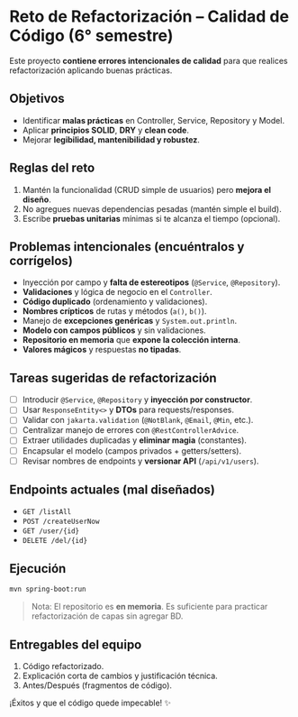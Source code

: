 
# Reto de Refactorización – Calidad de Código (6° semestre)

Este proyecto **contiene errores intencionales de calidad** para que realices refactorización aplicando buenas prácticas.

## Objetivos
- Identificar **malas prácticas** en Controller, Service, Repository y Model.
- Aplicar **principios SOLID**, **DRY** y **clean code**.
- Mejorar **legibilidad, mantenibilidad y robustez**.

## Reglas del reto
1. Mantén la funcionalidad (CRUD simple de usuarios) pero **mejora el diseño**.
2. No agregues nuevas dependencias pesadas (mantén simple el build).
3. Escribe **pruebas unitarias** mínimas si te alcanza el tiempo (opcional).

## Problemas intencionales (encuéntralos y corrígelos)
- Inyección por campo y **falta de estereotipos** (`@Service`, `@Repository`).
- **Validaciones** y lógica de negocio en el `Controller`.
- **Código duplicado** (ordenamiento y validaciones).
- **Nombres crípticos** de rutas y métodos (`a()`, `b()`).
- Manejo de **excepciones genéricas** y `System.out.println`.
- **Modelo con campos públicos** y sin validaciones.
- **Repositorio en memoria** que **expone la colección interna**.
- **Valores mágicos** y respuestas **no tipadas**.

## Tareas sugeridas de refactorización
- [ ] Introducir `@Service`, `@Repository` y **inyección por constructor**.
- [ ] Usar `ResponseEntity<>` y **DTOs** para requests/responses.
- [ ] Validar con `jakarta.validation` (`@NotBlank`, `@Email`, `@Min`, etc.).
- [ ] Centralizar manejo de errores con `@RestControllerAdvice`.
- [ ] Extraer utilidades duplicadas y **eliminar magia** (constantes).
- [ ] Encapsular el modelo (campos privados + getters/setters).
- [ ] Revisar nombres de endpoints y **versionar API** (`/api/v1/users`).

## Endpoints actuales (mal diseñados)
- `GET /listAll`
- `POST /createUserNow`
- `GET /user/{id}`
- `DELETE /del/{id}`

## Ejecución
```bash
mvn spring-boot:run
```

> Nota: El repositorio es **en memoria**. Es suficiente para practicar refactorización de capas sin agregar BD.

## Entregables del equipo
1. Código refactorizado.
2. Explicación corta de cambios y justificación técnica.
3. Antes/Después (fragmentos de código).

¡Éxitos y que el código quede impecable! ✨
